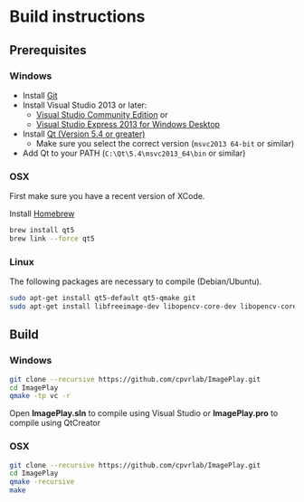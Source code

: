 # Build instructions

## Prerequisites

### Windows
* Install [Git](http://git-scm.com/download/win/)
* Install Visual Studio 2013 or later:
   * [Visual Studio Community Edition](https://www.visualstudio.com/en-us/products/visual-studio-community-vs/)
    or
   * [Visual Studio Express 2013 for Windows Desktop](https://www.visualstudio.com/downloads/)
* Install [Qt (Version 5.4 or greater)](http://www.qt.io/download-open-source/)
   * Make sure you select the correct version (`msvc2013 64-bit` or similar)
* Add Qt to your PATH (`C:\Qt\5.4\msvc2013_64\bin` or similar)

### OSX
First make sure you have a recent version of XCode.

Install [Homebrew](http://brew.sh)

```sh
brew install qt5
brew link --force qt5
```

### Linux
The following packages are necessary to compile (Debian/Ubuntu).

```sh
sudo apt-get install qt5-default qt5-qmake git
sudo apt-get install libfreeimage-dev libopencv-core-dev libopencv-core-dev libopencv-imgproc-dev libopencv-highgui-dev
```

## Build

### Windows
```sh
git clone --recursive https://github.com/cpvrlab/ImagePlay.git
cd ImagePlay
qmake -tp vc -r
```
Open **ImagePlay.sln** to compile using Visual Studio or
**ImagePlay.pro** to compile using QtCreator

### OSX
```sh
git clone --recursive https://github.com/cpvrlab/ImagePlay.git
cd ImagePlay
qmake -recursive
make 
```
